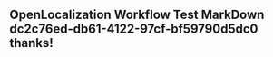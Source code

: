 <properties
ms.topic="hero-topic"
ms.test1="hero-topic"
ms.test2="test"/>


## OpenLocalization Workflow Test MarkDown dc2c76ed-db61-4122-97cf-bf59790d5dc0 thanks!



<!--HONumber=Jul16_HO4-->


